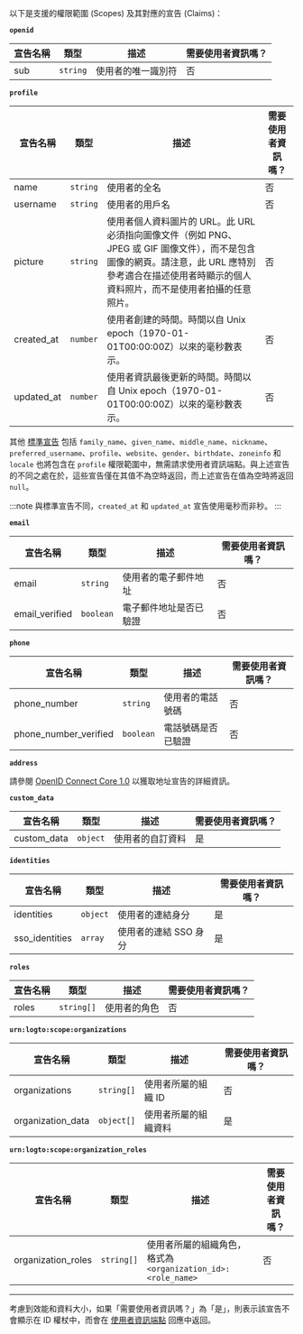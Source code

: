 以下是支援的權限範圍 (Scopes) 及其對應的宣告 (Claims)：

**`openid`**

| 宣告名稱 | 類型     | 描述               | 需要使用者資訊嗎？ |
| -------- | -------- | ------------------ | ------------------ |
| sub      | `string` | 使用者的唯一識別符 | 否                 |

**`profile`**

| 宣告名稱   | 類型     | 描述                                                                                                                                                                                                   | 需要使用者資訊嗎？ |
| ---------- | -------- | ------------------------------------------------------------------------------------------------------------------------------------------------------------------------------------------------------ | ------------------ |
| name       | `string` | 使用者的全名                                                                                                                                                                                           | 否                 |
| username   | `string` | 使用者的用戶名                                                                                                                                                                                         | 否                 |
| picture    | `string` | 使用者個人資料圖片的 URL。此 URL 必須指向圖像文件（例如 PNG、JPEG 或 GIF 圖像文件），而不是包含圖像的網頁。請注意，此 URL 應特別參考適合在描述使用者時顯示的個人資料照片，而不是使用者拍攝的任意照片。 | 否                 |
| created_at | `number` | 使用者創建的時間。時間以自 Unix epoch（1970-01-01T00:00:00Z）以來的毫秒數表示。                                                                                                                        | 否                 |
| updated_at | `number` | 使用者資訊最後更新的時間。時間以自 Unix epoch（1970-01-01T00:00:00Z）以來的毫秒數表示。                                                                                                                | 否                 |

其他 [標準宣告](https://openid.net/specs/openid-connect-core-1_0.html#StandardClaims) 包括 `family_name`、`given_name`、`middle_name`、`nickname`、`preferred_username`、`profile`、`website`、`gender`、`birthdate`、`zoneinfo` 和 `locale` 也將包含在 `profile` 權限範圍中，無需請求使用者資訊端點。與上述宣告的不同之處在於，這些宣告僅在其值不為空時返回，而上述宣告在值為空時將返回 `null`。

:::note
與標準宣告不同，`created_at` 和 `updated_at` 宣告使用毫秒而非秒。
:::

**`email`**

| 宣告名稱       | 類型      | 描述                   | 需要使用者資訊嗎？ |
| -------------- | --------- | ---------------------- | ------------------ |
| email          | `string`  | 使用者的電子郵件地址   | 否                 |
| email_verified | `boolean` | 電子郵件地址是否已驗證 | 否                 |

**`phone`**

| 宣告名稱              | 類型      | 描述               | 需要使用者資訊嗎？ |
| --------------------- | --------- | ------------------ | ------------------ |
| phone_number          | `string`  | 使用者的電話號碼   | 否                 |
| phone_number_verified | `boolean` | 電話號碼是否已驗證 | 否                 |

**`address`**

請參閱 [OpenID Connect Core 1.0](https://openid.net/specs/openid-connect-core-1_0.html#AddressClaim) 以獲取地址宣告的詳細資訊。

**`custom_data`**

| 宣告名稱    | 類型     | 描述             | 需要使用者資訊嗎？ |
| ----------- | -------- | ---------------- | ------------------ |
| custom_data | `object` | 使用者的自訂資料 | 是                 |

**`identities`**

| 宣告名稱       | 類型     | 描述                  | 需要使用者資訊嗎？ |
| -------------- | -------- | --------------------- | ------------------ |
| identities     | `object` | 使用者的連結身分      | 是                 |
| sso_identities | `array`  | 使用者的連結 SSO 身分 | 是                 |

**`roles`**

| 宣告名稱 | 類型       | 描述         | 需要使用者資訊嗎？ |
| -------- | ---------- | ------------ | ------------------ |
| roles    | `string[]` | 使用者的角色 | 否                 |

**`urn:logto:scope:organizations`**

| 宣告名稱          | 類型       | 描述                 | 需要使用者資訊嗎？ |
| ----------------- | ---------- | -------------------- | ------------------ |
| organizations     | `string[]` | 使用者所屬的組織 ID  | 否                 |
| organization_data | `object[]` | 使用者所屬的組織資料 | 是                 |

**`urn:logto:scope:organization_roles`**

| 宣告名稱           | 類型       | 描述                                                         | 需要使用者資訊嗎？ |
| ------------------ | ---------- | ------------------------------------------------------------ | ------------------ |
| organization_roles | `string[]` | 使用者所屬的組織角色，格式為 `<organization_id>:<role_name>` | 否                 |

---

考慮到效能和資料大小，如果「需要使用者資訊嗎？」為「是」，則表示該宣告不會顯示在 ID 權杖中，而會在 [使用者資訊端點](https://openid.net/specs/openid-connect-core-1_0.html#UserInfo) 回應中返回。
